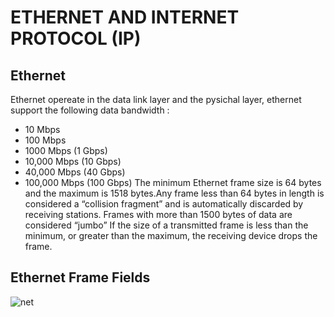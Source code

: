 # ETHERNET AND INTERNET PROTOCOL (IP)
## Ethernet
Ethernet opereate in the data link layer and the pysichal layer, ethernet support the following data bandwidth : 
* 10 Mbps
* 100 Mbps
* 1000 Mbps (1 Gbps)
* 10,000 Mbps (10 Gbps)
* 40,000 Mbps (40 Gbps)
* 100,000 Mbps (100 Gbps)
The minimum Ethernet frame size is 64 bytes and the maximum is 1518 bytes.Any frame less than 64 bytes in length is considered a “collision fragment” and is automatically discarded by receiving stations.
Frames with more than 1500 bytes of data are considered “jumbo”
If the size of a transmitted frame is less than the minimum, or greater than the maximum, the receiving device drops the frame.
## Ethernet Frame Fields

![net]()

